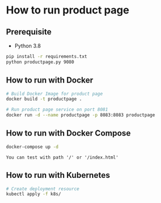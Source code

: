 # How to run product page

## Prerequisite

* Python 3.8

```bash
pip install -r requirements.txt
python productpage.py 9080
```

## How to run with Docker

```bash
# Build Docker Image for product page
docker build -t productpage .

# Run product page service on port 8081
docker run -d --name productpage -p 8083:8083 productpage
```

## How to run with Docker Compose

```bash
docker-compose up -d
```

``` 
You can test with path '/' or '/index.html'
```

## How to run with Kubernetes

```bash
# Create deployment resource
kubectl apply -f k8s/
```
